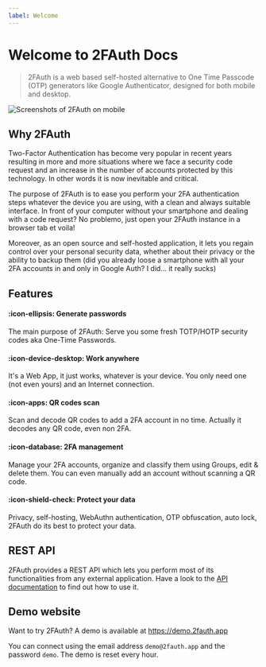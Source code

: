 ```yaml
---
label: Welcome
---
```

# Welcome to 2FAuth Docs

> 2FAuth is a web based self-hosted alternative to One Time Passcode (OTP) generators like Google Authenticator, designed for both mobile and desktop.

![Screenshots of 2FAuth on mobile](/static/2fauth_screenshots.png)

## Why 2FAuth

Two-Factor Authentication has become very popular in recent years resulting in more and more situations where we face a security code request and an increase in the number of accounts protected by this technology. In other words it is now inevitable and critical.

The purpose of 2FAuth is to ease you perform your 2FA authentication steps whatever the device you are using, with a clean and always suitable interface. In front of your computer without your smartphone and dealing with a code request? No problemo, just open your 2FAuth instance in a browser tab et voila!

Moreover, as an open source and self-hosted application, it lets you regain control over your personal security data, whether about their privacy or the ability to backup them (did you already loose a smartphone with all your 2FA accounts in and only in Google Auth? I did... it really sucks)

## Features

#### :icon-ellipsis: Generate passwords

The main purpose of 2FAuth: Serve you some fresh TOTP/HOTP security codes aka One-Time Passwords.

#### :icon-device-desktop: Work anywhere

It's a Web App, it just works, whatever is your device. You only need one (not even yours) and an Internet connection.

#### :icon-apps: QR codes scan

Scan and decode QR codes to add a 2FA account in no time. Actually it decodes any QR code, even non 2FA.

#### :icon-database: 2FA management

Manage your 2FA accounts, organize and classify them using Groups, edit & delete them. You can even manually add an account without scanning a QR code.

#### :icon-shield-check: Protect your data

Privacy, self-hosting, WebAuthn authentication, OTP obfuscation, auto lock, 2FAuth do its best to protect your data.

## REST API

2FAuth provides a REST API which lets you perform most of its functionalities from any external application. Have a look to the [API documentation](/api/) to find out how to use it.

## Demo website

Want to try 2FAuth? A demo is available at <https://demo.2fauth.app>

You can connect using the email address `demo@2fauth.app` and the password `demo`. The demo is reset every hour.
